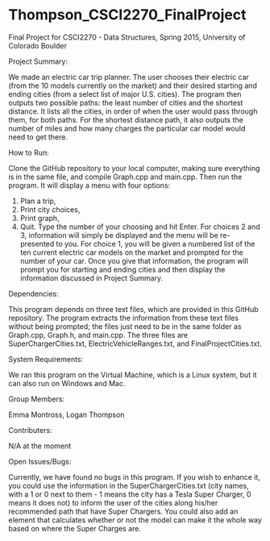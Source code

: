 # Thompson_CSCI2270_FinalProject
Final Project for CSCI2270 - Data Structures, Spring 2015, University of Colorado Boulder

Project Summary:

We made an electric car trip planner. The user chooses their electric car (from the 10 models currently on the market) and their desired starting and ending cities (from a select list of major U.S. cities). The program then outputs two possible paths: the least number of cities and the shortest distance. It lists all the cities, in order of when the user would pass through them, for both paths. For the shortest distance path, it also outputs the number of miles and how many charges the particular car model would need to get there.

How to Run:

Clone the GitHub repository to your local computer, making sure everything is in the same file, and compile Graph.cpp and main.cpp. Then run the program. It will display a menu with four options:
1. Plan a trip,
2. Print city choices,
3. Print graph,
4. Quit.
Type the number of your choosing and hit Enter. For choices 2 and 3, information will simply be displayed and the menu will be re-presented to you. For choice 1, you will be given a numbered list of the ten current electric car models on the market and prompted for the number of your car. Once you give that information, the program will prompt you for starting and ending cities and then display the information discussed in Project Summary.

Dependencies:

This program depends on three text files, which are provided in this GitHub repository. The program extracts the information from these text files without being prompted; the files just need to be in the same folder as Graph.cpp, Graph.h, and main.cpp. The three files are SuperChargerCities.txt, ElectricVehicleRanges.txt, and FinalProjectCities.txt.

System Requirements:

We ran this program on the Virtual Machine, which is a Linux system, but it can also run on Windows and Mac.

Group Members:

Emma Montross, Logan Thompson

Contributers:

N/A at the moment

Open Issues/Bugs:

Currently, we have found no bugs in this program. If you wish to enhance it, you could use the information in the SuperChargerCities.txt (city names, with a 1 or 0 next to them - 1 means the city has a Tesla Super Charger, 0 means it does not) to inform the user of the cities along his/her recommended path that have Super Chargers. You could also add an element that calculates whether or not the model can make it the whole way based on where the Super Charges are.
